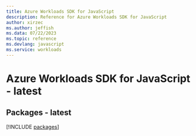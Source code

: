 ```yaml
---
title: Azure Workloads SDK for JavaScript
description: Reference for Azure Workloads SDK for JavaScript
author: xirzec
ms.author: jeffish
ms.data: 07/22/2023
ms.topic: reference
ms.devlang: javascript
ms.service: workloads
---
```

# Azure Workloads SDK for JavaScript - latest
## Packages - latest
[!INCLUDE [packages](workloads-index.md)]